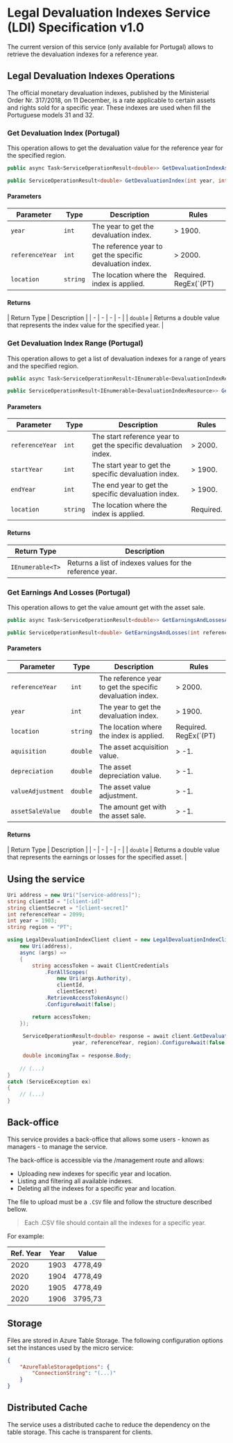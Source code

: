 # Legal Devaluation Indexes Service (LDI) Specification v1.0

The current version of this service (only available for Portugal) allows to retrieve the devaluation indexes for a reference year. 

## Legal Devaluation Indexes Operations

The official monetary devaluation indexes, published by the Ministerial Order Nr. 317/2018, on 11 December, is a rate applicable to certain assets and rights sold for a specific year. These indexes are used when fill the Portuguese models 31 and 32.

### Get Devaluation Index (Portugal)

This operation allows to get the devaluation value for the reference year for the specified region.

```csharp
public async Task<ServiceOperationResult<double>> GetDevaluationIndexAsync(int year, int referenceYear, string location, CancellationToken cancellationToken = default);

public ServiceOperationResult<double> GetDevaluationIndex(int year, int referenceYear, string location);
```
#### Parameters

| Parameter | Type | Description | Rules |
| - | - | - | - |
| `year` | `int` | The year to get the devaluation index. | > 1900.  |
| `referenceYear` | `int` | The reference year to get the specific devaluation index. | > 2000.  |
| `location` | `string` | The location where the index is applied. | Required. RegEx(`(PT)|(AO)|(MZ)`).  |

#### Returns

| Return Type | Description |
| - | - | - | - |
| `double` | Returns a double value that represents the index value for the specified year. |

### Get Devaluation Index Range (Portugal)

This operation allows to get a list of devaluation indexes for a range of years and the specified region.

```csharp
public async Task<ServiceOperationResult<IEnumerable<DevaluationIndexResource>>> GetDevaluationIndexRangeAsync(int referenceYear, int startYear, int endYear, string location, CancellationToken cancellationToken = default);

public ServiceOperationResult<IEnumerable<DevaluationIndexResource>> GetDevaluationIndexRange(int referenceYear, int startYear, int endYear, string location);
```

#### Parameters

| Parameter | Type | Description | Rules |
| - | - | - | - |
| `referenceYear` | `int` | The start reference year to get the specific devaluation index. | > 2000.  |
| `startYear` | `int` | The start year to get the specific devaluation index. | > 1900.  |
| `endYear` | `int` | The end year to get the specific devaluation index. | > 1900.  |
| `location` | `string` | The location where the index is applied. | Required.  |

#### Returns

| Return Type | Description |
| - | - |
| `IEnumerable<T>` | Returns a list of indexes values for the reference year. |

### Get Earnings And Losses (Portugal)

This operation allows to get the value amount get with the asset sale.

```csharp
public async Task<ServiceOperationResult<double>> GetEarningsAndLossesAsync(int referenceYear, int year, string location, double aquisition, double depreciation, double valueAdjustment, double assetSaleValue, CancellationToken cancellationToken = default);

public ServiceOperationResult<double> GetEarningsAndLosses(int referenceYear, int year, string location, double aquisition, double depreciation, double valueAdjustment, double assetSaleValue);
```

#### Parameters

| Parameter | Type | Description | Rules |
| - | - | - | - |
| `referenceYear` | `int` | The reference year to get the specific devaluation index. | > 2000.  |
| `year` | `int` | The year to get the devaluation index. | > 1900.  |
| `location` | `string` | The location where the index is applied. | Required. RegEx(`(PT)|(AO)|(MZ)`).  |
| `aquisition` | `double` | The asset acquisition value. | > -1.  |
| `depreciation` | `double` | The asset depreciation value. | > -1.  |
| `valueAdjustment` | `double` | The asset value adjustment. | > -1.  |
| `assetSaleValue` | `double` | The amount get with the asset sale. | > -1.  |

#### Returns

| Return Type | Description |
| - | - | - | - |
| `double` | Returns a double value that represents the earnings or losses for the specified asset. |

## Using the service

```csharp
Uri address = new Uri("[service-address]");
string clientId = "[client-id]"
string clientSecret = "[client-secret]"
int referenceYear = 2099;
int year = 1903;
string region = "PT";

using LegalDevaluationIndexClient client = new LegalDevaluationIndexClient(
    new Uri(address),
    async (args) =>
    {
        string accessToken = await ClientCredentials
            .ForAllScopes(
                new Uri(args.Authority),
                clientId,
                clientSecret)
            .RetrieveAccessTokenAsync()
            .ConfigureAwait(false);

        return accessToken;
    });
    
     ServiceOperationResult<double> response = await client.GetDevaluationIndexAsync(
                     year, referenceYear, region).ConfigureAwait(false);
     
     double incomingTax = response.Body;               
     
    // (...)
}
catch (ServiceException ex)
{
    // (...)
}
```

## Back-office

This service provides a back-office that allows some users - known as managers - to manage the service.

The back-office is accessible via the /management route and allows:

- Uploading new indexes for specific year and location.
- Listing and filtering all available indexes.
- Deleting all the indexes for a specific year and location.

The file to upload must be a `.CSV` file and follow the structure described bellow.

> Each .CSV file should contain all the indexes for a specific year.

For example:

| Ref. Year | Year | Value | 
| - | - | - | 
| 2020 | 1903 | 4778,49 | 
| 2020 | 1904 | 4778,49 | 
| 2020 | 1905 | 4778,49 |
| 2020 | 1906 | 3795,73 | 

## Storage

Files are stored in Azure Table Storage. The following configuration options set the instances used by the micro service:

```json
{
    "AzureTableStorageOptions": {
        "ConnectionString": "(...)"
    }
}
```

## Distributed Cache

The service uses a distributed cache to reduce the dependency on the table storage. This cache is transparent for clients.
